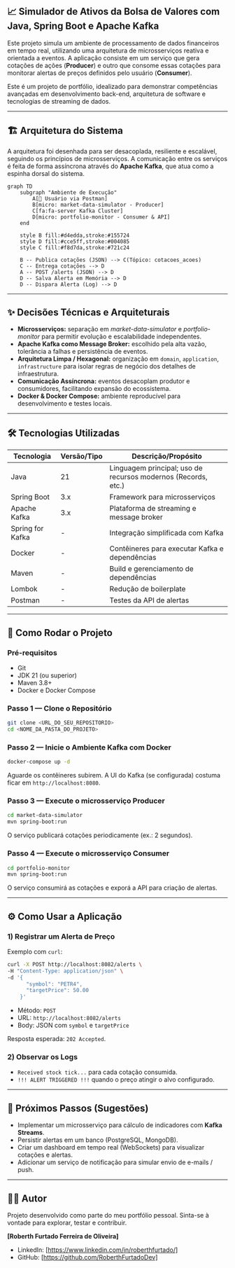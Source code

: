 ## 📈 Simulador de Ativos da Bolsa de Valores com Java, Spring Boot e Apache Kafka

Este projeto simula um ambiente de processamento de dados financeiros em tempo real, utilizando uma arquitetura de microsserviços reativa e orientada a eventos. A aplicação consiste em um serviço que gera cotações de ações (**Producer**) e outro que consome essas cotações para monitorar alertas de preços definidos pelo usuário (**Consumer**).

Este é um projeto de portfólio, idealizado para demonstrar competências avançadas em desenvolvimento back-end, arquitetura de software e tecnologias de streaming de dados.

---
## 🏗️ Arquitetura do Sistema

A arquitetura foi desenhada para ser desacoplada, resiliente e escalável, seguindo os princípios de microsserviços. A comunicação entre os serviços é feita de forma assíncrona através do **Apache Kafka**, que atua como a espinha dorsal do sistema.

```mermaid
graph TD
    subgraph "Ambiente de Execução"
        A[👤 Usuário via Postman]
        B[micro: market-data-simulator - Producer]
        C[fa:fa-server Kafka Cluster]
        D[micro: portfolio-monitor - Consumer & API]
    end

    style B fill:#d4edda,stroke:#155724
    style D fill:#cce5ff,stroke:#004085
    style C fill:#f8d7da,stroke:#721c24

    B -- Publica cotações (JSON) --> C(Tópico: cotacoes_acoes)
    C -- Entrega cotações --> D
    A -- POST /alerts (JSON) --> D
    D -- Salva Alerta em Memória --> D
    D -- Dispara Alerta (Log) --> D
```
---

## ✨ Decisões Técnicas e Arquiteturais

* **Microsserviços:** separação em *market-data-simulator* e *portfolio-monitor* para permitir evolução e escalabilidade independentes.
* **Apache Kafka como Message Broker:** escolhido pela alta vazão, tolerância a falhas e persistência de eventos.
* **Arquitetura Limpa / Hexagonal:** organização em `domain`, `application`, `infrastructure` para isolar regras de negócio dos detalhes de infraestrutura.
* **Comunicação Assíncrona:** eventos desacoplam produtor e consumidores, facilitando expansão do ecossistema.
* **Docker & Docker Compose:** ambiente reproducível para desenvolvimento e testes locais.

---

## 🛠️ Tecnologias Utilizadas

| Tecnologia       | Versão/Tipo | Descrição/Propósito                                           |
| ---------------- | ----------- | ------------------------------------------------------------- |
| Java             | 21          | Linguagem principal; uso de recursos modernos (Records, etc.) |
| Spring Boot      | 3.x         | Framework para microsserviços                                 |
| Apache Kafka     | 3.x         | Plataforma de streaming e message broker                      |
| Spring for Kafka | -           | Integração simplificada com Kafka                             |
| Docker           | -           | Contêineres para executar Kafka e dependências                |
| Maven            | -           | Build e gerenciamento de dependências                         |
| Lombok           | -           | Redução de boilerplate                                        |
| Postman          | -           | Testes da API de alertas                                      |

---

## 🚀 Como Rodar o Projeto

### Pré-requisitos

* Git
* JDK 21 (ou superior)
* Maven 3.8+
* Docker e Docker Compose

### Passo 1 — Clone o Repositório

```bash
git clone <URL_DO_SEU_REPOSITORIO>
cd <NOME_DA_PASTA_DO_PROJETO>
```

### Passo 2 — Inicie o Ambiente Kafka com Docker

```bash
docker-compose up -d
```

Aguarde os contêineres subirem. A UI do Kafka (se configurada) costuma ficar em `http://localhost:8080`.

### Passo 3 — Execute o microsserviço Producer

```bash
cd market-data-simulator
mvn spring-boot:run
```

O serviço publicará cotações periodicamente (ex.: 2 segundos).

### Passo 4 — Execute o microsserviço Consumer

```bash
cd portfolio-monitor
mvn spring-boot:run
```

O serviço consumirá as cotações e exporá a API para criação de alertas.

---

## ⚙️ Como Usar a Aplicação

### 1) Registrar um Alerta de Preço

Exemplo com `curl`:

```bash
curl -X POST http://localhost:8082/alerts \
-H "Content-Type: application/json" \
-d '{
      "symbol": "PETR4",
      "targetPrice": 50.00
    }'
```

* Método: `POST`
* URL: `http://localhost:8082/alerts`
* Body: JSON com `symbol` e `targetPrice`

Resposta esperada: `202 Accepted`.

### 2) Observar os Logs

* `Received stock tick...` para cada cotação consumida.
* `!!! ALERT TRIGGERED !!!` quando o preço atingir o alvo configurado.

---

## 🔮 Próximos Passos (Sugestões)

* Implementar um microsserviço para cálculo de indicadores com **Kafka Streams**.
* Persistir alertas em um banco (PostgreSQL, MongoDB).
* Criar um dashboard em tempo real (WebSockets) para visualizar cotações e alertas.
* Adicionar um serviço de notificação para simular envio de e-mails / push.

---

## 👨‍💻 Autor

Projeto desenvolvido como parte do meu portfólio pessoal. Sinta-se à vontade para explorar, testar e contribuir.

**\[Roberth Furtado Ferreira de Oliveira]**

* LinkedIn: \[https://www.linkedin.com/in/roberthfurtado/]
* GitHub: \[https://github.com/RoberthFurtadoDev]
